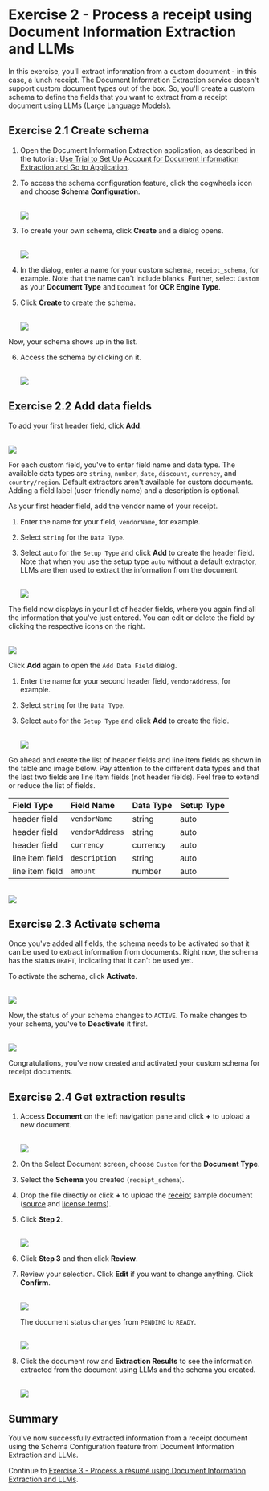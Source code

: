 # Exercise 2 - Process a receipt using Document Information Extraction and LLMs

In this exercise, you'll extract information from a custom document - in this case, a lunch receipt. The Document Information Extraction service doesn't support custom document types out of the box. So, you'll create a custom schema to define the fields that you want to extract from a receipt document using LLMs (Large Language Models).

## Exercise 2.1 Create schema

1. Open the Document Information Extraction application, as described in the tutorial: [Use Trial to Set Up Account for Document Information Extraction and Go to Application](https://developers.sap.com/tutorials/cp-aibus-dox-booster-app.html).

2. To access the schema configuration feature, click the cogwheels icon and choose **Schema Configuration**.

    <br>![](/exercises/ex2/images/access-schema-configuration.png)

3. To create your own schema, click **Create** and a dialog opens.

    <br>![](/exercises/ex2/images/create-schema.png)

4. In the dialog, enter a name for your custom schema, `receipt_schema`, for example. Note that the name can't include blanks. Further, select `Custom` as your **Document Type** and `Document` for **OCR Engine Type**.

5. Click **Create** to create the schema.

    <br>![](/exercises/ex2/images/create-schema-dialog.png)

Now, your schema shows up in the list. 

6. Access the schema by clicking on it.

    <br>![](/exercises/ex2/images/access-schema.png)



## Exercise 2.2 Add data fields

To add your first header field, click **Add**.

<br>![](/exercises/ex2/images/add-field.png)

For each custom field, you've to enter field name and data type. The available data types are `string`, `number`, `date`, `discount`, `currency`, and `country/region`. Default extractors aren't available for custom documents. Adding a field label (user-friendly name) and a description is optional.

As your first header field, add the vendor name of your receipt.

1. Enter the name for your field, `vendorName`, for example.

2. Select `string` for the `Data Type`.

3. Select `auto` for the `Setup Type` and click **Add** to create the header field. Note that when you use the setup type `auto` without a default extractor, LLMs are then used to extract the information from the document.

    <br>![](/exercises/ex2/images/add-name.png)

The field now displays in your list of header fields, where you again find all the information that you've just entered. You can edit or delete the field by clicking the respective icons on the right.

<br>![](/exercises/ex2/images/added-name.png)

Click **Add** again to open the `Add Data Field` dialog.

1. Enter the name for your second header field, `vendorAddress`, for example.

2. Select `string` for the `Data Type`.

3. Select `auto` for the `Setup Type` and click **Add** to create the field.

    <br>![](/exercises/ex2/images/add-address.png)

Go ahead and create the list of header fields and line item fields as shown in the table and image below. Pay attention to the different data types and that the last two fields are line item fields (not header fields). Feel free to extend or reduce the list of fields.

|  Field Type		|  Field Name           | Data Type     | Setup Type   
|  :------------------- |  :-------------------	| :----------   | :----------    
|  header field         |  `vendorName`         | string        | auto       
|  header field         |  `vendorAddress`      | string        | auto
|  header field         |  `currency`           | currency      | auto           
|  line item field      |  `description`        | string        | auto       
|  line item field      |  `amount`             | number        | auto       
             

<br>![](/exercises/ex2/images/all-fields.png)



## Exercise 2.3 Activate schema

Once you've added all fields, the schema needs to be activated so that it can be used to extract information from documents. Right now, the schema has the status `DRAFT`, indicating that it can't be used yet.

To activate the schema, click **Activate**.

<br>![](/exercises/ex2/images/activate.png)

Now, the status of your schema changes to `ACTIVE`. To make changes to your schema, you've to **Deactivate** it first.

<br>![](/exercises/ex2/images/active.png)

Congratulations, you've now created and activated your custom schema for receipt documents.



## Exercise 2.4 Get extraction results

1.  Access **Document** on the left navigation pane and click **+** to upload a new document.

    <br>![](/exercises/ex2/images/add-document.png)

2. On the Select Document screen, choose `Custom` for the **Document Type**.

3. Select the **Schema** you created (`receipt_schema`).

4. Drop the file directly or click **+** to upload the [receipt](https://github.com/SAP-samples/teched2023-AI284v/blob/main/exercises/ex2/files/receipt.jpg) sample document ([source](https://en.wikipedia.org/wiki/Receipt#/media/File:ReceiptSwiss.jpg) and [license terms](https://creativecommons.org/licenses/by-sa/3.0/)).

5. Click **Step 2**.

    <br>![](/exercises/ex2/images/upload.png)

6. Click **Step 3** and then click **Review**.

7. Review your selection. Click **Edit** if you want to change anything. Click **Confirm**.

    <br>![](/exercises/ex2/images/review.png)

    The document status changes from `PENDING` to `READY`.

    <br>![](/exercises/ex2/images/ready.png)

8. Click the document row and **Extraction Results** to see the information extracted from the document using LLMs and the schema you created.

    <br>![](/exercises/ex2/images/results.png)



## Summary

You've now successfully extracted information from a receipt document using the Schema Configuration feature from Document Information Extraction and LLMs.

Continue to [Exercise 3 - Process a résumé using Document Information Extraction and LLMs](../ex3/README.md).
